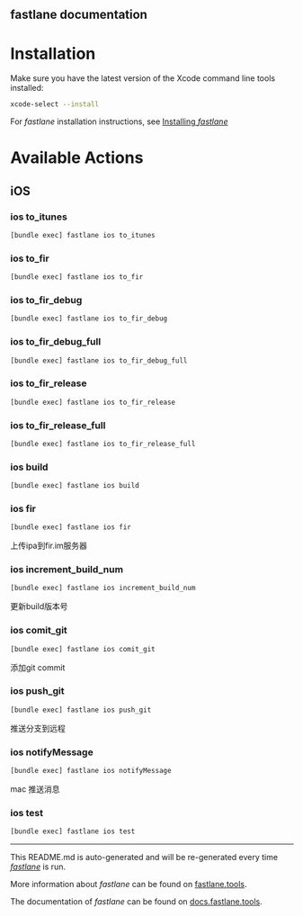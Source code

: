fastlane documentation
----

# Installation

Make sure you have the latest version of the Xcode command line tools installed:

```sh
xcode-select --install
```

For _fastlane_ installation instructions, see [Installing _fastlane_](https://docs.fastlane.tools/#installing-fastlane)

# Available Actions

## iOS

### ios to_itunes

```sh
[bundle exec] fastlane ios to_itunes
```



### ios to_fir

```sh
[bundle exec] fastlane ios to_fir
```



### ios to_fir_debug

```sh
[bundle exec] fastlane ios to_fir_debug
```



### ios to_fir_debug_full

```sh
[bundle exec] fastlane ios to_fir_debug_full
```



### ios to_fir_release

```sh
[bundle exec] fastlane ios to_fir_release
```



### ios to_fir_release_full

```sh
[bundle exec] fastlane ios to_fir_release_full
```



### ios build

```sh
[bundle exec] fastlane ios build
```



### ios fir

```sh
[bundle exec] fastlane ios fir
```

上传ipa到fir.im服务器

### ios increment_build_num

```sh
[bundle exec] fastlane ios increment_build_num
```

更新build版本号

### ios comit_git

```sh
[bundle exec] fastlane ios comit_git
```

添加git commit

### ios push_git

```sh
[bundle exec] fastlane ios push_git
```

推送分支到远程

### ios notifyMessage

```sh
[bundle exec] fastlane ios notifyMessage
```

mac 推送消息

### ios test

```sh
[bundle exec] fastlane ios test
```



----

This README.md is auto-generated and will be re-generated every time [_fastlane_](https://fastlane.tools) is run.

More information about _fastlane_ can be found on [fastlane.tools](https://fastlane.tools).

The documentation of _fastlane_ can be found on [docs.fastlane.tools](https://docs.fastlane.tools).
